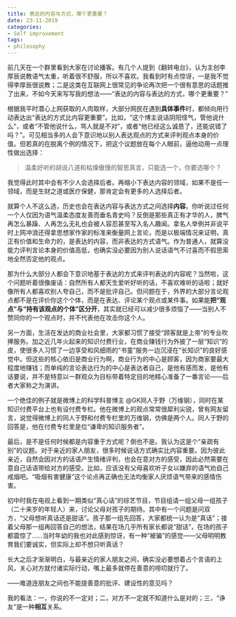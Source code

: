 ```yaml
---
title: 表达的内容与方式，哪个更重要？
date: 23-11-2019
categories: 
- Self improvement
tags: 
- philosophy
---
```


前几天在一个群里看到大家在讨论播客。有几个人提到《翻转电台》，认为主创李厚辰说教语气太重，听着很不舒服，所以不喜欢。我看到时有点惊讶，一是我不觉得李厚辰很说教；二是这类在互联网上很常见的争论再次把一个很有意思的话题推了出来，不如今天来写写我的想法——“表达的内容与表达的方式，哪个更重要？”



根据我平时潜心上网获取的人肉取样，大部分网民在遇到**具体事件**时，都倾向用行动表达出“表达的方式比内容更重要”。比如，“这个博主说话阴阳怪气，管他说什么”，或者“不管他说什么，骂人就是不对”，或者“他已经这么诚恳了，还能说错了吗？”。可见相当多的人会下意识地以别人表达观点的方式来评判观点本身的价值。但若真的在脱离个例的情况下，把这个议题放在每个人眼前，逼他动用一点理性做出选择：

> 温柔好听的胡说八道和枯燥傲慢的智思真言，只能选一个，你要选哪个？

我觉得此时其中会有不少人会选择后者。再缩小下表达内容的领域，如果不是任一领域，而是生财之道或医疗保健，那肯定会有更多的人选择后者。

就算个人不这么选，历史也会在表达内容与表达方式之间选择**内容**。你听说过任何一个人仅因为语气温柔态度友善而垂名青史吗？反倒是那些真正有才华的人，脾气再怎么暴躁、人再怎么无礼也会被人容忍甚至写入名人趣闻。拿名人举例并非说平时上网冲浪还得拿思想家作家的标准来衡量网上言论，而是以极端情况来证明，真正有价值和生命力的，是表达的内容，而非表达的方式语气。作为普通人，就算没能力评判言论本身的价值高低，也确实没必要因为别人说话语气不讨喜而不假思索地全然否定他的观点。



那为什么大部分人都会下意识地基于表达的方式来评判表达的内容呢？当然啦，这个问题听着很像废话：自然所有人都天生爱听好听的话，不喜欢难听的话啦；就好像所有人都喜欢别人夸自己，而不是批评自己。但问题在于，外界的大部分言论观点都不是在评价你这个个体，而是在表达、评论某个观点或某件事。如果能**把“观点”与“持有该观点的个体”区分开**，其实就已经可以减少很多烦恼了——当别人不赞同你的一个观点时，并不代表他在攻击你这个人。



另一方面，生活在发达的商业社会里，大家都习惯了接受“顾客就是上帝”的专业吹捧服务。加之近几年火起来的知识付费行业，在商业赚钱行为外披了一层“知识”的皮，使很多人习惯了一边享受和风细雨的“书童”服务一边沉浸在“长知识”的良好感觉中。但这些的核心依旧是商业行为啊，商业行为的中心是顾客，因为商家要最大程度地赚钱；而单纯的言论表达行为的中心是表达者自己，是他有感而发，是他有话要说，并不是特意以一群观众为目标带着特定目的地精心准备了一番言论——后者大家称之为演讲。

一个绝佳的例子就是微博上的科学科普博主 @GK同人于野（万维钢），同时在某知识付费平台上也有设付费专栏。他在微博上的观点常常很犀利尖锐，曾有网友留言，说觉得微博上的同人于野和付费专栏里的万维钢，仿佛是两个人。同人于野的回答是，他在付费专栏里是位“谦卑的知识服务者”。



最后，是不是任何时候都是内容重于方式呢？倒也不是。我认为这是个“亲疏有别”的议题。对于亲近的家人朋友，很多时候说话方式确实比内容重要。因为彼此亲近，自然会因对方的话语产生情绪评判，也会在意对方的感受，因此必然需要在意自己话语带给对方的感受。比如，应该没有父母喜欢听子女以嫌弃的语气劝自己戒烟吧。“吸烟有害健康”这个论点再正确也无法均衡家人厌烦语气带来的感情伤害。

初中时我在电视上看到一期类似“真心话”的综艺节目，节目组请一组父母一组孩子（二十来岁的年轻人）来，讨论父母对孩子的期待。其中有一个问题是问双方，“父母想听真话还是甜话”。孩子那一组先回答，大家都统一认为是“真话”；接着父母那一组再回答自己的想法，结果在场几乎所有家长都说“甜话”，在场的孩子都震惊了……当时年幼的我也对此感到惊讶，有一种“被骗”的感觉——父母明明教育我们要诚实，但实际上却不想只听真话？

长大之后才渐渐明白，与最亲近的家人朋友之间，确实没必要想着占个言语的上风，关心对方就付诸实际行动，嘴上最多就停在善意的唠叨就行了。

——难道连朋友之间也不能提善意的批评、建设性的意见吗？

我的看法：一，你说的不一定对；二，对方不一定就不知道什么是对的；三，“诤友”是一种**相互**关系。







